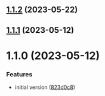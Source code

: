 ## [1.1.2](https://github.com/softwaregroup-bg/ut-port-rabbit/compare/v1.1.1...v1.1.2) (2023-05-22)



## [1.1.1](https://github.com/softwaregroup-bg/ut-port-rabbit/compare/v1.1.0...v1.1.1) (2023-05-12)



# 1.1.0 (2023-05-12)


### Features

* initial version ([823d0c8](https://github.com/softwaregroup-bg/ut-port-rabbit/commit/823d0c80ccd5d368168a11c68d568bbb213a86dd))



